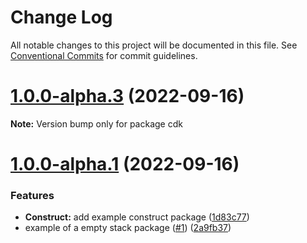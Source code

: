 # Change Log

All notable changes to this project will be documented in this file.
See [Conventional Commits](https://conventionalcommits.org) for commit guidelines.

# [1.0.0-alpha.3](https://github.com/amarquezperez/aws-cdk-monorepo-template/compare/cdk@1.0.0-alpha.2...cdk@1.0.0-alpha.3) (2022-09-16)

**Note:** Version bump only for package cdk





# [1.0.0-alpha.1](https://github.com/amarquezperez/aws-cdk-monorepo-template/compare/cdk@1.0.0-alpha.0...cdk@1.0.0-alpha.1) (2022-09-16)


### Features

* **Construct:** add example construct package ([1d83c77](https://github.com/amarquezperez/aws-cdk-monorepo-template/commit/1d83c77b99bc87379b756710341d7b8a27922a7c))
* example of a empty stack package ([#1](https://github.com/amarquezperez/aws-cdk-monorepo-template/issues/1)) ([2a9fb37](https://github.com/amarquezperez/aws-cdk-monorepo-template/commit/2a9fb37ceb09b93fa40dabe1a0b329fb656ee92f))
